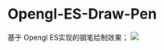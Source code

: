 # Opengl-ES-Draw-Pen

基于 Opengl ES实现的钢笔绘制效果；
![](https://upload-images.jianshu.io/upload_images/8533386-cd7913c395498702.PNG?imageMogr2/auto-orient/strip%7CimageView2/2/w/1240)


